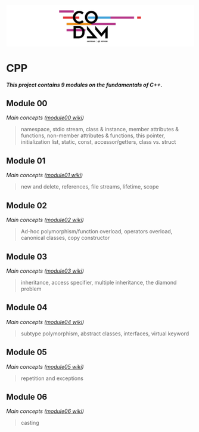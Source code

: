 [![Logo](https://github.com/qingqingqingli/readme_images/blob/master/codam_logo_1.png)](https://github.com/qingqingqingli/CPP)

# CPP
***This project contains 9 modules on the fundamentals of C++.***

## Module 00

*Main concepts ([module00 wiki](https://github.com/qingqingqingli/CPP/wiki/Module00))* 

> namespace, stdio stream, class & instance, member attributes & functions, non-member attributes & functions, this pointer, initialization list, static, const, accessor/getters, class vs. struct

## Module 01

*Main concepts ([module01 wiki](https://github.com/qingqingqingli/CPP/wiki/Module01))*

> new and delete, references, file streams, lifetime, scope

## Module 02

*Main concepts ([module02 wiki](https://github.com/qingqingqingli/CPP/wiki/Module02))*

> Ad-hoc polymorphism/function overload, operators overload, canonical classes, copy constructor

## Module 03

*Main concepts ([module03 wiki](https://github.com/qingqingqingli/CPP/wiki/Module03))*

> inheritance, access specifier, multiple inheritance, the diamond problem

## Module 04

*Main concepts ([module04 wiki](https://github.com/qingqingqingli/CPP/wiki/Module04))*

> subtype polymorphism, abstract classes, interfaces, virtual keyword

## Module 05

*Main concepts ([module05 wiki](https://github.com/qingqingqingli/CPP/wiki/Module05))*

> repetition and exceptions

## Module 06

*Main concepts ([module06 wiki](https://github.com/qingqingqingli/CPP/wiki/Module06))*

> casting
